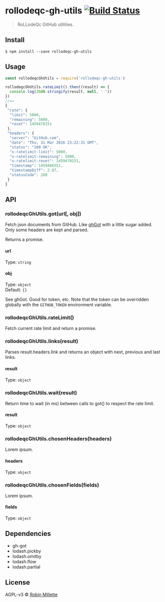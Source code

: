# rollodeqc-gh-utils [![Build Status](https://travis-ci.org/millette/rollodeqc-gh-utils.svg?branch=master)](https://travis-ci.org/millette/rollodeqc-gh-utils)
> RoLLodeQc GitHub utilities.

## Install
```
$ npm install --save rollodeqc-gh-utils
```

## Usage
```js
const rollodeqcGhUtils = require('rollodeqc-gh-utils')

rollodeqcGhUtils.rateLimit().then((result) => {
  console.log(JSON.stringify(result, null, ' '))
})
//=>
{
 "rate": {
  "limit": 5000,
  "remaining": 5000,
  "reset": 1459470151
 },
 "headers": {
  "server": "GitHub.com",
  "date": "Thu, 31 Mar 2016 23:22:31 GMT",
  "status": "200 OK",
  "x-ratelimit-limit": 5000,
  "x-ratelimit-remaining": 5000,
  "x-ratelimit-reset": 1459470151,
  "timestamp": 1459466551,
  "timestampDiff": 2.87,
  "statusCode": 200
 }
}
```

## API
### rollodeqcGhUtils.got(url[, obj])
Fetch json documents from GitHub.
Like [ghGot](https://github.com/sindresorhus/gh-got)
with a little sugar added. Only some headers are kept and parsed.

Returns a promise.

#### url
Type: `string`

#### obj
Type: `object`<br>
Default: `{}`

See ghGot. Good for token, etc.
Note that the token can be overridden globally with the `GITHUB_TOKEN` environment variable.

### rollodeqcGhUtils.rateLimit()
Fetch current rate limit and return a promise.

### rollodeqcGhUtils.links(result)
Parses result.headers.link and returns an object with next, previous and last links.

#### result
Type: `object`

### rollodeqcGhUtils.wait(result)
Return time to wait (in ms) between calls to got() to respect the rate limit.

#### result
Type: `object`

### rollodeqcGhUtils.chosenHeaders(headers)
Lorem ipsum.

#### headers
Type: `object`

### rollodeqcGhUtils.chosenFields(fields)
Lorem ipsum.

#### fields
Type: `object`

## Dependencies
* gh-got
* lodash.pickby
* lodash.omitby
* lodash.flow
* lodash.partial

## License
AGPL-v3 © [Robin Millette](http://robin.millette.info)
